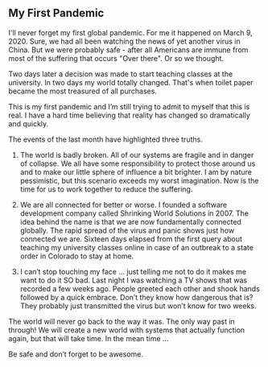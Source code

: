 ## My First Pandemic

I'll never forget my first global pandemic.  For me it happened on March 9, 2020.
Sure, we had all been watching the news of yet another virus in China. But we
were probably safe - after all Americans are immune from most of the suffering 
that occurs "Over there".  Or so we thought.

Two days later a decision was made to start teaching classes at the university.
In two days my world totally changed.  That's when toilet paper became the most
treasured of all purchases.

This is my first pandemic and I’m still trying to admit to myself that this is
real. I have a hard time believing that reality has changed so dramatically and
quickly.

The events of the last month have highlighted three truths.

1.    The world is badly broken. All of our systems are fragile and in danger of
collapse. We all have some responsibility to protect those around us and to make
our little sphere of influence a bit brighter. I am by nature pessimistic, but
this scenario exceeds my worst imagination. Now is the time for us to work
together to reduce the suffering.

2.    We are all connected for better or worse. I founded a software development
company called Shrinking World Solutions in 2007. The idea behind the name is
that we are now fundamentally connected globally. The rapid spread of the virus
and panic shows just how connected we are. Sixteen days elapsed from the first
query about teaching my university classes online in case of an outbreak to a
state order in Colorado to stay at home.

3.    I can’t stop touching my face … just telling me not to do it makes me want
to do it SO bad. Last night I was watching a TV shows that was recorded a few
weeks ago. People greeted each other and shook hands followed by a quick
embrace. Don’t they know how dangerous that is? They probably just transmitted
the virus but won’t know for two weeks.

The world will never go back to the way it was. The only way past in through!
We will create a new world with systems that actually function again, but that
will take time. In the mean time …

Be safe and don’t forget to be awesome.
